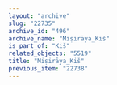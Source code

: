 ```yaml
---
layout: "archive"
slug: "22735"
archive_id: "496"
archive_name: "Miṣirāya_Kiš"
is_part_of: "Kiš"
related_objects: "5519"
title: "Miṣirāya_Kiš"
previous_item: "22738"
---
```

